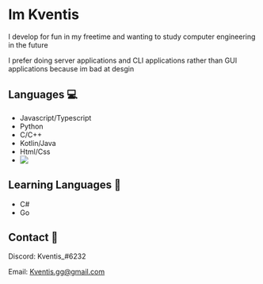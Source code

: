 
# Im Kventis

I develop for fun in my freetime and wanting to study computer engineering in the future

I prefer doing server applications and CLI applications rather than GUI applications because im bad at desgin

## Languages 💻

- Javascript/Typescript
- Python
- C/C++
- Kotlin/Java
- Html/Css
- <img src="https://imgur.com/d00S59c.gif" align="left" style="float: left;">

## Learning Languages 🤠

- C#
- Go

## Contact 🥥

Discord: Kventis_#6232

Email: Kventis.gg@gmail.com

